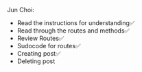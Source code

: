 Jun Choi:

- Read the instructions for understanding✅
- Read through the routes and methods✅
- Review Routes✅
- Sudocode for routes✅
- Creating post✅
- Deleting post